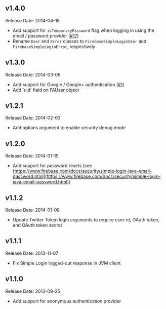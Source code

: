 v1.4.0
-------------
Release Date: 2014-04-18

* Add support for `isTemporaryPassword` flag when logging in using the email / password provider ([#17](https://github.com/firebase/firebase-simple-login/issues/17))
* Rename `User` and `Error` classes to `FirebaseSimpleLoginUser` and `FirebaseSimpleLoginError`, respectively

v1.3.0
-------------
Release Date: 2014-03-06

* Add support for Google / Google+ authentication ([#1](https://github.com/firebase/firebase-simple-login/issues/1))
* Add 'uid' field on FAUser object

v1.2.1
-------------
Release Date: 2014-02-03

* Add options argument to enable security debug mode

v1.2.0
-------------
Release Date: 2014-01-15

* Add support for password resets (see [https://www.firebase.com/docs/security/simple-login-java-email-password.html](https://www.firebase.com/docs/security/simple-login-java-email-password.html))

v1.1.2
-------------
Release Date: 2014-01-08

* Update Twitter Token login arguments to require user-id, OAuth token, and OAuth token secret

v1.1.1
-------------
Release Date: 2013-11-07

* Fix Simple Login logged-out response in JVM client

v1.1.0
-------------
Release Date: 2013-09-25

* Add support for anonymous authentication provider
